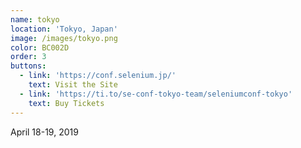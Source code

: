 ```yaml
---
name: tokyo
location: 'Tokyo, Japan'
image: /images/tokyo.png
color: BC002D
order: 3
buttons:
  - link: 'https://conf.selenium.jp/'
    text: Visit the Site
  - link: 'https://ti.to/se-conf-tokyo-team/seleniumconf-tokyo'
    text: Buy Tickets
---
```

April 18-19, 2019